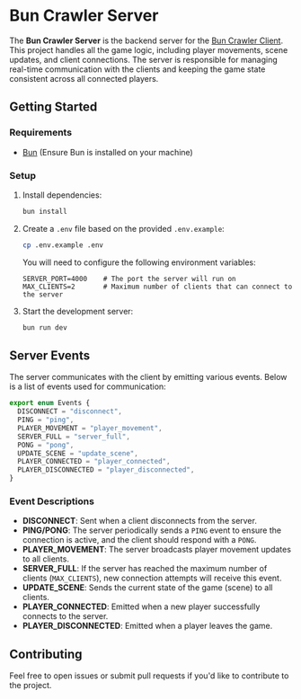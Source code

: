 # Bun Crawler Server

The **Bun Crawler Server** is the backend server for the [Bun Crawler Client](https://github.com/marceloferreira357/bun-crawler-client). This project handles all the game logic, including player movements, scene updates, and client connections. The server is responsible for managing real-time communication with the clients and keeping the game state consistent across all connected players.

## Getting Started

### Requirements

- [Bun](https://bun.sh/) (Ensure Bun is installed on your machine)

### Setup

1. Install dependencies:

   ```bash
   bun install
   ```

2. Create a `.env` file based on the provided `.env.example`:

   ```bash
   cp .env.example .env
   ```

   You will need to configure the following environment variables:

   ```env
   SERVER_PORT=4000    # The port the server will run on
   MAX_CLIENTS=2       # Maximum number of clients that can connect to the server
   ```

3. Start the development server:

   ```bash
   bun run dev
   ```

## Server Events

The server communicates with the client by emitting various events. Below is a list of events used for communication:

```typescript
export enum Events {
  DISCONNECT = "disconnect",
  PING = "ping",
  PLAYER_MOVEMENT = "player_movement",
  SERVER_FULL = "server_full",
  PONG = "pong",
  UPDATE_SCENE = "update_scene",
  PLAYER_CONNECTED = "player_connected",
  PLAYER_DISCONNECTED = "player_disconnected",
}
```

### Event Descriptions

- **DISCONNECT**: Sent when a client disconnects from the server.
- **PING/PONG**: The server periodically sends a `PING` event to ensure the connection is active, and the client should respond with a `PONG`.
- **PLAYER_MOVEMENT**: The server broadcasts player movement updates to all clients.
- **SERVER_FULL**: If the server has reached the maximum number of clients (`MAX_CLIENTS`), new connection attempts will receive this event.
- **UPDATE_SCENE**: Sends the current state of the game (scene) to all clients.
- **PLAYER_CONNECTED**: Emitted when a new player successfully connects to the server.
- **PLAYER_DISCONNECTED**: Emitted when a player leaves the game.

## Contributing

Feel free to open issues or submit pull requests if you'd like to contribute to the project.
